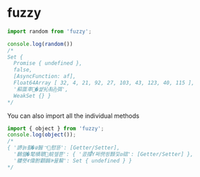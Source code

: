 # fuzzy

```javascript
import random from 'fuzzy';

console.log(random())
/*
Set {
  Promise { undefined },
  false,
  [AsyncFunction: af],
  Float64Array [ 32, 4, 21, 92, 27, 103, 43, 123, 40, 115 ],
  '蔛匫㪯�쌽抋㕗ᾒ弭',
  WeakSet {} }
*/
```

You can also import all the individual methods
```javascript
import { object } from 'fuzzy';
console.log(object());
/*
{ '䛺늙휠�ꇆ䣽ㄱ慰뜐': [Getter/Setter],
  '鷭랦�㲠幘聩䖾젶쁟': { '콨撐Ὗ쩌㒌쑁顠낓ꞛ䃔': [Getter/Setter] },
  '軁뢧ꉷ偉胕顴䩈ꐃ뮲鯬': Set { undefined } }
*/
```
